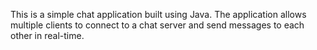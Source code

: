 This is a simple chat application built using Java. The application allows multiple clients to connect to a chat server and send messages to each other in real-time.
